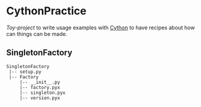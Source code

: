 # CythonPractice

_Toy-project_ to write usage examples with [Cython](http://cython.org/) to have
recipes about how can things can be made.

## SingletonFactory

```
SingletonFactory
 |-- setup.py
 |-- Factory
     |-- __init__.py
     |-- factory.pyx
     |-- singleton.pyx
     |-- version.pyx
```
